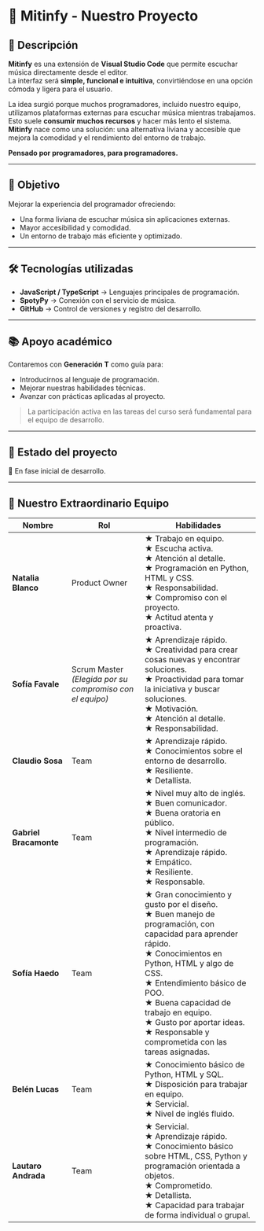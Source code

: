 # 🎵 Mitinfy - Nuestro Proyecto  

## 📌 Descripción
**Mitinfy** es una extensión de **Visual Studio Code** que permite escuchar música directamente desde el editor.  
La interfaz será **simple, funcional e intuitiva**, convirtiéndose en una opción cómoda y ligera para el usuario.  

La idea surgió porque muchos programadores, incluido nuestro equipo, utilizamos plataformas externas para escuchar música mientras trabajamos. Esto suele **consumir muchos recursos** y hacer más lento el sistema.  
**Mitinfy** nace como una solución: una alternativa liviana y accesible que mejora la comodidad y el rendimiento del entorno de trabajo.  

**Pensado por programadores, para programadores.**

---

## 🎯 Objetivo
Mejorar la experiencia del programador ofreciendo:  
- Una forma liviana de escuchar música sin aplicaciones externas.  
- Mayor accesibilidad y comodidad.  
- Un entorno de trabajo más eficiente y optimizado.  

---

## 🛠️ Tecnologías utilizadas
- **JavaScript / TypeScript** → Lenguajes principales de programación.  
- **SpotyPy** → Conexión con el servicio de música.  
- **GitHub** → Control de versiones y registro del desarrollo.  

---

## 📚 Apoyo académico
Contaremos con **Generación T** como guía para:  
- Introducirnos al lenguaje de programación.  
- Mejorar nuestras habilidades técnicas.  
- Avanzar con prácticas aplicadas al proyecto.  

> La participación activa en las tareas del curso será fundamental para el equipo de desarrollo.

---

## 🚀 Estado del proyecto
📌 En fase inicial de desarrollo. 

---

## 👥 Nuestro Extraordinario Equipo

| Nombre            | Rol            | Habilidades |
|-------------------|----------------|-------------|
| **Natalia Blanco** | Product Owner | ★ Trabajo en equipo.<br>★ Escucha activa.<br>★ Atención al detalle.<br>★ Programación en Python, HTML y CSS.<br>★ Responsabilidad.<br>★ Compromiso con el proyecto.<br>★ Actitud atenta y proactiva. |
| **Sofía Favale**   | Scrum Master <br>*(Elegida por su compromiso con el equipo)* | ★ Aprendizaje rápido.<br>★ Creatividad para crear cosas nuevas y encontrar soluciones.<br>★ Proactividad para tomar la iniciativa y buscar soluciones.<br>★ Motivación.<br>★ Atención al detalle.<br>★ Responsabilidad. |
| **Claudio Sosa**   | Team           | ★ Aprendizaje rápido.<br>★ Conocimientos sobre el entorno de desarrollo.<br>★ Resiliente.<br>★ Detallista. |
| **Gabriel Bracamonte** | Team       | ★ Nivel muy alto de inglés.<br>★ Buen comunicador.<br>★ Buena oratoria en público.<br>★ Nivel intermedio de programación.<br>★ Aprendizaje rápido.<br>★ Empático.<br>★ Resiliente.<br>★ Responsable. |
| **Sofía Haedo**    | Team           | ★ Gran conocimiento y gusto por el diseño.<br>★ Buen manejo de programación, con capacidad para aprender rápido.<br>★ Conocimientos en Python, HTML y algo de CSS.<br>★ Entendimiento básico de POO.<br>★ Buena capacidad de trabajo en equipo.<br>★ Gusto por aportar ideas.<br>★ Responsable y comprometida con las tareas asignadas. |
| **Belén Lucas**    | Team           | ★ Conocimiento básico de Python, HTML y SQL.<br>★ Disposición para trabajar en equipo.<br>★ Servicial.<br>★ Nivel de inglés fluido. |
| **Lautaro Andrada** | Team           | ★ Servicial.<br>★ Aprendizaje rápido.<br>★ Conocimiento básico sobre HTML, CSS, Python y programación orientada a objetos.<br>★ Comprometido.<br>★ Detallista.<br>★ Capacidad para trabajar de forma individual o grupal. |